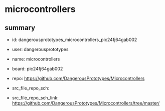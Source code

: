 # microcontrollers
 
## summary 
* id: dangerousprototypes_microcontrollers_pic24fj64gab002
* user: dangerousprototypes
* name: microcontrollers
* board: pic24fj64gab002
* repo: https://github.com/DangerousPrototypes/Microcontrollers



* src_file_repo_sch: 
* src_file_repo_sch_link: https://github.com/DangerousPrototypes/Microcontrollers/tree/master/






